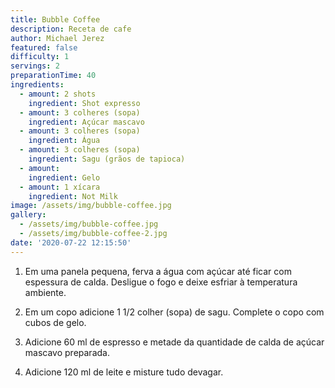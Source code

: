 ```yaml
---
title: Bubble Coffee
description: Receta de cafe
author: Michael Jerez
featured: false
difficulty: 1
servings: 2
preparationTime: 40
ingredients:
  - amount: 2 shots
    ingredient: Shot expresso
  - amount: 3 colheres (sopa)
    ingredient: Açúcar mascavo
  - amount: 3 colheres (sopa)
    ingredient: Água 
  - amount: 3 colheres (sopa)
    ingredient: Sagu (grãos de tapioca)
  - amount:  
    ingredient: Gelo     
  - amount: 1 xícara
    ingredient: Not Milk
image: /assets/img/bubble-coffee.jpg
gallery:
  - /assets/img/bubble-coffee.jpg
  - /assets/img/bubble-coffee-2.jpg
date: '2020-07-22 12:15:50'
---
```

1. Em uma panela pequena, ferva a água com açúcar até ficar com espessura de calda. Desligue o fogo e deixe esfriar à temperatura ambiente.		

2. Em um copo adicione 1 1/2 colher (sopa) de sagu. Complete o copo com cubos de gelo.

3. Adicione 60 ml de espresso e metade da quantidade de calda de açúcar mascavo preparada.

4. Adicione 120 ml de leite e misture tudo devagar.
